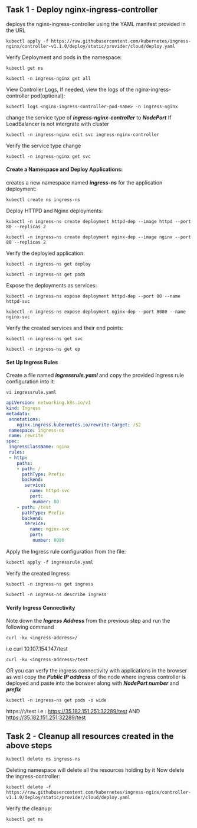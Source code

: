 ## Task 1 -  Deploy nginx-ingress-controller

deploys the nginx-ingress-controller using the YAML manifest provided in the URL
```
kubectl apply -f https://raw.githubusercontent.com/kubernetes/ingress-nginx/controller-v1.1.0/deploy/static/provider/cloud/deploy.yaml
```
Verify Deployment and pods in the namespace:
```
kubectl get ns
```
```
kubectl -n ingress-nginx get all
```
View Controller Logs, If needed, view the logs of the nginx-ingress-controller pod(optional):
```
kubectl logs <nginx-ingress-controller-pod-name> -n ingress-nginx
```
change the service type of ***ingress-nginx-controller*** to ***NodePort*** If LoadBalancer is not intergrate with cluster

```
kubectl -n ingress-nginx edit svc ingress-nginx-controller
```
Verify the service type change 
```
kubectl -n ingress-nginx get svc
```

#### Create a Namespace and Deploy Applications:
creates a new namespace named ***ingress-ns*** for the application deployment:  
```
kubectl create ns ingress-ns
```
Deploy HTTPD and Nginx deployments:
```
kubectl -n ingress-ns create deployment httpd-dep --image httpd --port 80 --replicas 2
```
```
kubectl -n ingress-ns create deployment nginx-dep --image nginx --port 80 --replicas 2
```
Verify the deployied application:
```
kubectl -n ingress-ns get deploy
```
```
kubectl -n ingress-ns get pods
```

Expose the deployments as services:
```
kubectl -n ingress-ns expose deployment httpd-dep --port 80 --name httpd-svc

```
```
kubectl -n ingress-ns expose deployment nginx-dep --port 8080 --name nginx-svc
```

Verify the created services and their end points:
```
kubectl -n ingress-ns get svc
```
```
kubectl -n ingress-ns get ep
```
#### Set Up Ingress Rules
Create a file named ***ingressrule.yaml*** and copy the provided Ingress rule configuration into it:

```
vi ingressrule.yaml
```

```yaml
apiVersion: networking.k8s.io/v1
kind: Ingress
metadata:
 annotations:
    nginx.ingress.kubernetes.io/rewrite-target: /$2
 namespace: ingress-ns
 name: rewrite
spec:
 ingressClassName: nginx
 rules:
 - http:
    paths:
    - path: /
      pathType: Prefix
      backend:
       service:
         name: httpd-svc
         port:
          number: 80
    - path: /test
      pathType: Prefix
      backend:
       service:
         name: nginx-svc
         port:
          number: 8080
```
Apply the Ingress rule configuration from the file:
```
kubectl apply -f ingressrule.yaml
```
Verify the created Ingress:
```
kubectl -n ingress-ns get ingress
```
```
kubectl -n ingress-ns describe ingress
```

#### Verify Ingress Connectivity
Note down the ***Ingress Address*** from the previous step and run the following command
```
curl -kv <ingress-address>/
```
i.e curl 10.107.154.147/test
```
curl -kv <ingress-address>/test
```
OR you can verfy the ingress connectivity with applications in the browser as well
copy the ***Public IP address*** of the node where ingress controller is deployed and paste into the borwser along with ***NodePort number*** and ***prefix***
```
kubectl -n ingress-ns get pods -o wide
```
https://<Public-IP-Of-Node>:<NodePort-Number>/test
i.e : 
https://35.182.151.251:32289/test  AND  https://35.182.151.251:32289/test

## Task 2 - Cleanup all resources created in the above steps
```
kubectl delete ns ingress-ns
```
Deleting namespace will delete all the resources holding by it
Now delete the ingress-controller: 
```
kubectl delete -f https://raw.githubusercontent.com/kubernetes/ingress-nginx/controller-v1.1.0/deploy/static/provider/cloud/deploy.yaml
```
Verify the cleanup: 
```
kubectl get ns
```
